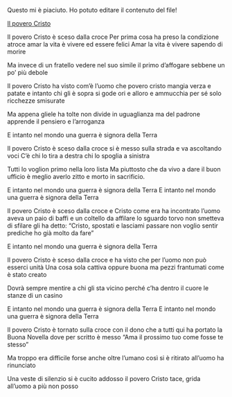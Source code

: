 Questo mi è piaciuto. Ho potuto editare il contenuto del file!

[Il povero Cristo](https://www.radiomusik.it/il-povero-cristo-video-ufficiale-testo-e-significato-del-nuovo-singolo-di-vinicio-capossela/)

Il povero Cristo
è sceso dalla croce
Per prima cosa ha preso
la condizione atroce
amar la vita è vivere
ed essere felici
Amar la vita è vivere
sapendo di morire

Ma invece di un fratello
vedere nel suo simile
il primo d’affogare
sebbene un po’ più debole

Il povero Cristo
ha visto com’è l’uomo
che povero cristo
mangia verza e patate
e intanto chi gli è sopra
si gode ori e alloro
e ammucchia per sé solo
ricchezze smisurate

Ma appena gliele ha tolte
non divide in uguaglianza
ma del padrone apprende
il pensiero e l’arroganza

E intanto nel mondo
una guerra è signora della Terra

Il povero Cristo
è sceso dalla croce
si è messo sulla strada
e va ascoltando voci
C’è chi lo tira a destra
chi lo spoglia a sinistra

Tutti lo voglion primo
nella loro lista
Ma piuttosto che da vivo
a dare il buon ufficio
è meglio averlo zitto
e morto in sacrificio.

E intanto nel mondo
una guerra è signora della Terra
E intanto nel mondo
una guerra è signora della Terra

Il povero Cristo
è sceso dalla croce
e Cristo come era
ha incontrato l’uomo
aveva un paio di baffi
e un coltello da affilare
lo sguardo torvo
non smetteva di sfilare
gli ha detto: “Cristo, spostati
e lasciami passare
non voglio sentir prediche
ho già molto da fare”

E intanto nel mondo
una guerra è signora della Terra

Il povero Cristo
è sceso dalla croce
e ha visto che per l’uomo
non può esserci unità
Una cosa sola
cattiva oppure buona
ma pezzi frantumati
come è stato creato

Dovrà sempre mentire
a chi gli sta vicino
perché c’ha dentro il cuore
le stanze di un casino

E intanto nel mondo
una guerra è signora della Terra
E intanto nel mondo
una guerra è signora della Terra

Il povero Cristo
è tornato sulla croce
con il dono che
a tutti qui ha portato
la Buona Novella
dove per scritto è messo
“Ama il prossimo tuo
come fosse te stesso”

Ma troppo era difficile
forse anche oltre l’umano
così si è ritirato
all’uomo ha rinunciato

Una veste di silenzio
si è cucito addosso
il povero Cristo
tace, grida all’uomo
a più non posso
